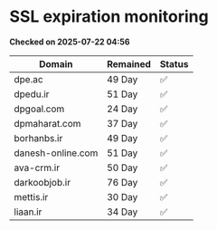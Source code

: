 # SSL expiration monitoring

**Checked on 2025-07-22 04:56**

| Domain | Remained | Status       |
|--------|----------|--------------|
| dpe.ac     | 49 Day   | ✅ |
| dpedu.ir     | 51 Day   | ✅ |
| dpgoal.com     | 24 Day   | ✅ |
| dpmaharat.com     | 37 Day   | ✅ |
| borhanbs.ir     | 49 Day   | ✅ |
| danesh-online.com     | 51 Day   | ✅ |
| ava-crm.ir     | 50 Day   | ✅ |
| darkoobjob.ir     | 76 Day   | ✅ |
| mettis.ir     | 30 Day   | ✅ |
| liaan.ir     | 34 Day   | ✅ |
